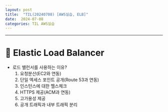 ```yaml
---
layout: post
title:  "TIL(20240708) [AWS실습, ELB]"
date:  2024-07-08
categories: TIL AWS실습
---
```


----------------------------------------------------------------------------

# 📌 Elastic Load Balancer
- 로드 밸런서를 사용하는 이유?<br>
    1) 요청분산(EC2와 연동)
    2) 단일 엑세스 포인트 공개(Route 53과 연동)
    3) 인스턴스에 대한 헬스체크
    4) HTTPS 제공(ACM과 연동)
    5) 고가용성 제공
    6) 공개 트래픽과 내부 트래픽 분리



